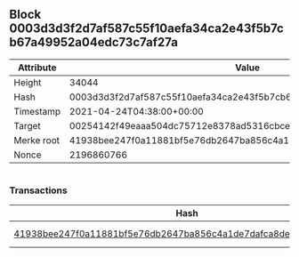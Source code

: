## Block 0003d3d3f2d7af587c55f10aefa34ca2e43f5b7cb67a49952a04edc73c7af27a

Attribute | Value
--- | ---
Height | 34044
Hash | 0003d3d3f2d7af587c55f10aefa34ca2e43f5b7cb67a49952a04edc73c7af27a
Timestamp | 2021-04-24T04:38:00+00:00
Target | 00254142f49eaaa504dc75712e8378ad5316cbcead634704b3734b6271167cc4
Merke root | 41938bee247f0a11881bf5e76db2647ba856c4a1de7dafca8de19b2b1af2a169
Nonce | 2196860766

```

```

### Transactions

Hash | Amount
--- | ---
[41938bee247f0a11881bf5e76db2647ba856c4a1de7dafca8de19b2b1af2a169](41938bee247f0a11881bf5e76db2647ba856c4a1de7dafca8de19b2b1af2a169.md) | 10.00000000 SKEPTI 
